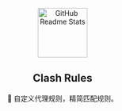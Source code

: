 <p align="center">
  <img width="100px" src="https://user-images.githubusercontent.com/35565811/214613019-6fd702b7-445e-4663-8471-f47005241724.png" align="center" alt="GitHub Readme Stats" />
  <h2 align="center">Clash Rules</h2>
 
  <p align="center">🍒 自定义代理规则，精简匹配规则。</p>
</p>
